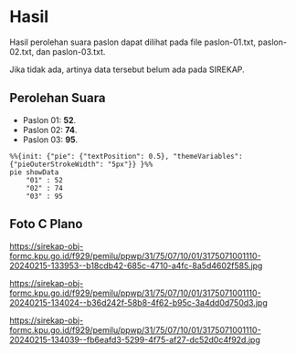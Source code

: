 # Hasil

Hasil perolehan suara paslon dapat dilihat pada file paslon-01.txt, paslon-02.txt, dan paslon-03.txt.

Jika tidak ada, artinya data tersebut belum ada pada SIREKAP.

## Perolehan Suara

 * Paslon 01: **52**.
 * Paslon 02: **74**.
 * Paslon 03: **95**.

```mermaid
%%{init: {"pie": {"textPosition": 0.5}, "themeVariables": {"pieOuterStrokeWidth": "5px"}} }%%
pie showData
    "01" : 52
    "02" : 74
    "03" : 95
```
## Foto C Plano

https://sirekap-obj-formc.kpu.go.id/f929/pemilu/ppwp/31/75/07/10/01/3175071001110-20240215-133953--b18cdb42-685c-4710-a4fc-8a5d4602f585.jpg

https://sirekap-obj-formc.kpu.go.id/f929/pemilu/ppwp/31/75/07/10/01/3175071001110-20240215-134024--b36d242f-58b8-4f62-b95c-3a4dd0d750d3.jpg

https://sirekap-obj-formc.kpu.go.id/f929/pemilu/ppwp/31/75/07/10/01/3175071001110-20240215-134039--fb6eafd3-5299-4f75-af27-dc52d0c4f92d.jpg

